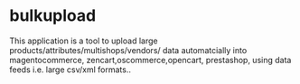 # bulkupload
This application is a tool to upload large products/attributes/multishops/vendors/ data automatcially into magentocommerce, zencart,oscommerce,opencart, prestashop, using data feeds i.e. large csv/xml formats..
